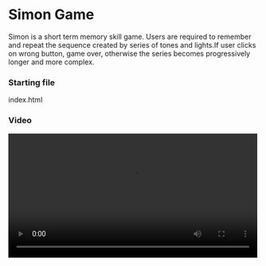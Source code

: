 # Simon Game

Simon is a short term memory skill game. Users are required to remember and repeat the sequence created by series of tones and lights.If user clicks on wrong button, game over, otherwise the series becomes progressively longer and more complex.

### Starting file
index.html

### Video 

<video width=500px controls> 
<source src="video/video01.mp4" type="video/mp4">
</video>